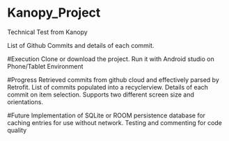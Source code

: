 # Kanopy_Project
Technical Test from Kanopy

List of Github Commits and details of each commit.

#Execution
Clone or download the project.
Run it with Android studio on Phone/Tablet Environment

#Progress
Retrieved commits from github cloud and effectively parsed by Retrofit.
List of commits populated into a recyclerview.
Details of each commit on item selection.
Supports two different screen size and orientations.

#Future
Implementation of SQLite or ROOM persistence database for caching entries for use without network.
Testing and commenting for code quality

